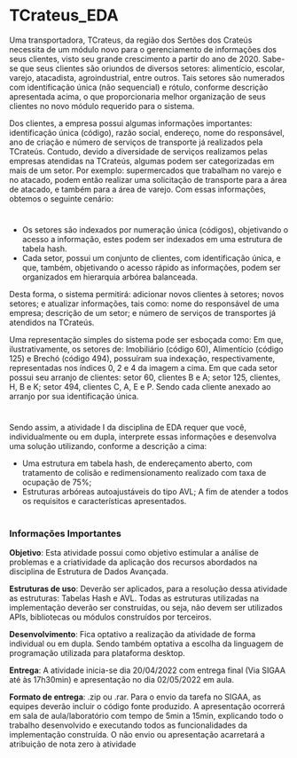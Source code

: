 # TCrateus_EDA

Uma transportadora, TCrateus, da região dos Sertões dos Crateús necessita de um módulo novo
para o gerenciamento de informações dos seus clientes, visto seu grande crescimento a partir
do ano de 2020. Sabe-se que seus clientes são oriundos de diversos setores: alimentício, escolar,
varejo, atacadista, agroindustrial, entre outros. Tais setores são numerados com identificação
única (não sequencial) e rótulo, conforme descrição apresentada acima, o que proporcionaria
melhor organização de seus clientes no novo módulo requerido para o sistema.

Dos clientes, a empresa possui algumas informações importantes: identificação única (código),
razão social, endereço, nome do responsável, ano de criação e número de serviços de transporte
já realizados pela TCrateús. Contudo, devido a diversidade de serviços realizamos pelas
empresas atendidas na TCrateús, algumas podem ser categorizadas em mais de um setor. Por
exemplo: supermercados que trabalham no varejo e no atacado, podem então realizar uma
solicitação de transporte para a área de atacado, e também para a área de varejo.
Com essas informações, obtemos o seguinte cenário:
#
- Os setores são indexados por numeração única (códigos), objetivando o acesso a
informação, estes podem ser indexados em uma estrutura de tabela hash.
- Cada setor, possui um conjunto de clientes, com identificação única, e que, também,
objetivando o acesso rápido as informações, podem ser organizados em hierarquia
arbórea balanceada.

Desta forma, o sistema permitirá: adicionar novos clientes à setores; novos setores; e
atualizar informações, tais como: nome do responsável de uma empresa; descrição de
um setor; e número de serviços de transportes já atendidos na TCrateús.

Uma representação simples do sistema pode ser esboçada como:
Em que, ilustrativamente, os setores de: Imobiliário (código 60), Alimentício (código 125) e
Brechó (código 494), possuíram sua indexação, respectivamente, representadas nos índices 0,
2 e 4 da imagem a cima. Em que cada setor possui seu arranjo de clientes: setor 60, clientes B
e A; setor 125, clientes, H, B e K; setor 494, clientes C, A, E e P. Sendo cada cliente anexado ao
arranjo por sua identificação única.
#
Sendo assim, a atividade I da disciplina de EDA requer que você, individualmente ou em dupla,
interprete essas informações e desenvolva uma solução utilizando, conforme a descrição a
cima:
- Uma estrutura em tabela hash, de endereçamento aberto, com tratamento de colisão
e redimensionamento realizado com taxa de ocupação de 75%;
- Estruturas arbóreas autoajustáveis do tipo AVL;
A fim de atender a todos os requisitos e características apresentados.

#
### Informações Importantes

**Objetivo**: Esta atividade possui como objetivo estimular a análise de problemas e a criatividade
da aplicação dos recursos abordados na disciplina de Estrutura de Dados Avançada.

**Estruturas de uso**: Deverão ser aplicados, para a resolução dessa atividade as estruturas:
Tabelas Hash e AVL. Todas as estruturas utilizadas na implementação deverão ser construídas,
ou seja, não devem ser utilizados APIs, bibliotecas ou módulos construídos por terceiros.

**Desenvolvimento**: Fica optativo a realização da atividade de forma individual ou em dupla.
Sendo também optativa a escolha da linguagem de programação utilizada para plataforma
desktop.

**Entrega**: A atividade inicia-se dia 20/04/2022 com entrega final (Via SIGAA até às 17h30min) e
apresentação no dia 02/05/2022 em aula.

**Formato de entrega**: .zip ou .rar. Para o envio da tarefa no SIGAA, as equipes deverão incluir o
código fonte produzido. A apresentação ocorrerá em sala de aula/laboratório com tempo de
5min a 15min, explicando todo o trabalho desenvolvido e executando todos as funcionalidades
da implementação construída. O não envio ou apresentação acarretará a atribuição de nota zero
à atividade
